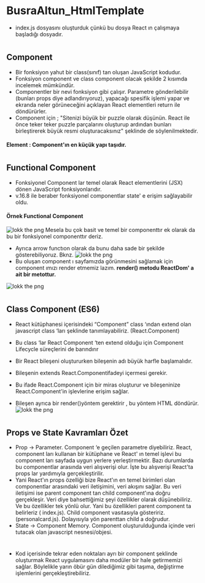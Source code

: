 # BusraAltun_HtmlTemplate
* index.js dosyasını oluşturduk çünkü bu dosya React ın çalışmaya başladığı dosyadır.
#
## Component

* Bir fonksiyon yahut bir class(sınıf) tan oluşan JavaScript kodudur.
* Fonksiyon component ve class component olacak şekilde 2 kısımda incelemek mümkündür.
* Componentler bir nevi fonksiyon gibi çalışır. Parametre gönderilebilir (bunları props diye adlandırıyoruz), yapacağı spesifik işlemi yapar ve ekranda neler görüneceğini açıklayan React elementleri return ile döndürürler.
* Component için ; "Sitenizi büyük bir puzzle olarak düşünün. React ile önce teker teker puzzle parçalarını oluşturup ardından bunları birleştirerek büyük resmi oluşturacaksınız" şeklinde de söylenilmektedir.

#### Element : Component'ın en küçük yapı taşıdır.
#
## Functional Component
* Fonksiyonel Component lar temel olarak React elementlerini (JSX) dönen JavaScript fonksiyonlarıdır.
* v.16.8 ile beraber fonksiyonel componentlar state' e erişim sağlayabilir oldu.
#### Örnek Functional Component 
![lokk the png](C:\Users\Desktop\BusraAltun_HtmlTemplate\images\5.PNG)
Mesela bu çok basit ve temel bir componenttır ek olarak da bu bir fonksiyonel componenttır deriz.
* Ayrıca arrow functıon olarak da bunu daha sade bir şekilde gösterebiliyoruz. Bknz.
![lokk the png](C:\Users\Desktop\BusraAltun_HtmlTemplate\images\8.PNG)
* Bu oluşan component ı sayfamızda görünmesini sağlamak için component ımızı render etmemiz lazım. **render() metodu ReactDom' a ait bir metottur.**

![lokk the png](C:\Users\Desktop\BusraAltun_HtmlTemplate\images\6.PNG)
#
## Class Component (ES6)
* React kütüphanesi içerisindeki “Component” class ‘ından extend olan javascript class ‘ları şeklinde tanımlayabiliriz. (React.Component)
*  Bu class ‘lar React Component ‘ten extend olduğu için Component Lifecycle süreçlerini de barındırır
* Bir React bileşeni oluştururken bileşenin adı büyük harfle başlamalıdır.

* Bileşenin extends React.Componentifadeyi içermesi gerekir. 
* Bu ifade React.Component için bir miras oluşturur ve bileşeninize 
React.Component'in işlevlerine erişim sağlar.
* Bileşen ayrıca bir render()yöntem gerektirir , bu yöntem HTML döndürür.
![lokk the png](.\BusraAltun_HtmlTemplate\images\7.PNG)
#
## Props ve State Kavramları Özet
* Prop -> Parameter. Component ‘e geçilen parametre diyebiliriz. React, component ları kullanan bir kütüphane ve React' ın temel işlevi bu component ları sayfada uygun yerlere yerleştirmektir. Bazı durumlarda bu componentlar arasında veri alışverişi olur. İşte bu alışverişi React'ta props lar yardımıyla gerçekleştirilir. 
* Yani React'ın props özelliği bize React'ın en temel birimleri olan componentlar arasındaki veri iletişimini, veri akışını sağlar. Bu veri iletişimi ise parent component tan child component'ına doğru gerçekleşir. Veri diye bahsettiğimiz şeyi özellikler olarak düşünebiliriz. Ve bu özellikler tek yönlü olur. Yani bu özellikleri parent component ta belirleriz ( index.js). Child component vasıtasıyla gösteririz. (personalcard.js). Dolayısıyla yön parenttan child a doğrudur.
* State -> Component Memory. Component oluşturulduğunda içinde veri tutacak olan javascript nesnesi/objesi.
#
#
* Kod içerisinde tekrar eden noktaları ayrı bir component şeklinde oluşturmak React uygulamasını daha modüler bir hale getirmemizi sağlar. Böylelikle yarın öbür gün dilediğimiz gibi taşıma, değiştirme işlemlerini gerçekleştirebiliriz.